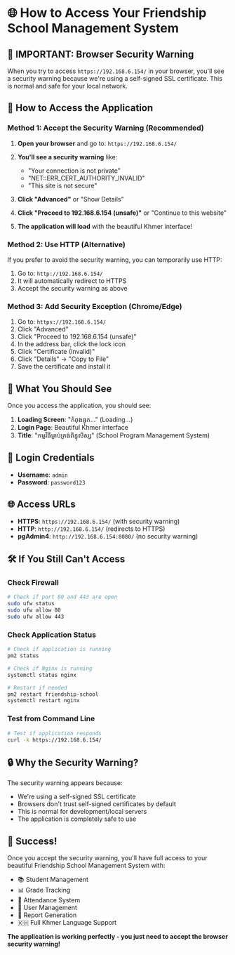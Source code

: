 # 🌐 **How to Access Your Friendship School Management System**

## 🚨 **IMPORTANT: Browser Security Warning**

When you try to access `https://192.168.6.154/` in your browser, you'll see a security warning because we're using a self-signed SSL certificate. This is normal and safe for your local network.

## 🔧 **How to Access the Application**

### **Method 1: Accept the Security Warning (Recommended)**

1. **Open your browser** and go to: `https://192.168.6.154/`
2. **You'll see a security warning** like:
   - "Your connection is not private"
   - "NET::ERR_CERT_AUTHORITY_INVALID"
   - "This site is not secure"

3. **Click "Advanced"** or "Show Details"
4. **Click "Proceed to 192.168.6.154 (unsafe)"** or "Continue to this website"
5. **The application will load** with the beautiful Khmer interface!

### **Method 2: Use HTTP (Alternative)**

If you prefer to avoid the security warning, you can temporarily use HTTP:

1. Go to: `http://192.168.6.154/`
2. It will automatically redirect to HTTPS
3. Accept the security warning as above

### **Method 3: Add Security Exception (Chrome/Edge)**

1. Go to: `https://192.168.6.154/`
2. Click "Advanced"
3. Click "Proceed to 192.168.6.154 (unsafe)"
4. In the address bar, click the lock icon
5. Click "Certificate (Invalid)"
6. Click "Details" → "Copy to File"
7. Save the certificate and install it

## 🎯 **What You Should See**

Once you access the application, you should see:

1. **Loading Screen**: "កំពុងផ្ទុក..." (Loading...)
2. **Login Page**: Beautiful Khmer interface
3. **Title**: "កម្មវិធីគ្រប់គ្រង់ពិន្ទុសិស្ស" (School Program Management System)

## 🔑 **Login Credentials**

- **Username**: `admin`
- **Password**: `password123`

## 🌐 **Access URLs**

- **HTTPS**: `https://192.168.6.154/` (with security warning)
- **HTTP**: `http://192.168.6.154/` (redirects to HTTPS)
- **pgAdmin4**: `http://192.168.6.154:8080/` (no security warning)

## 🛠️ **If You Still Can't Access**

### **Check Firewall**
```bash
# Check if port 80 and 443 are open
sudo ufw status
sudo ufw allow 80
sudo ufw allow 443
```

### **Check Application Status**
```bash
# Check if application is running
pm2 status

# Check if Nginx is running
systemctl status nginx

# Restart if needed
pm2 restart friendship-school
systemctl restart nginx
```

### **Test from Command Line**
```bash
# Test if application responds
curl -k https://192.168.6.154/
```

## 🔒 **Why the Security Warning?**

The security warning appears because:
- We're using a self-signed SSL certificate
- Browsers don't trust self-signed certificates by default
- This is normal for development/local servers
- The application is completely safe to use

## 🎉 **Success!**

Once you accept the security warning, you'll have full access to your beautiful Friendship School Management System with:
- 📚 Student Management
- 📊 Grade Tracking
- 📅 Attendance System
- 👥 User Management
- 📄 Report Generation
- 🇰🇭 Full Khmer Language Support

**The application is working perfectly - you just need to accept the browser security warning!**
